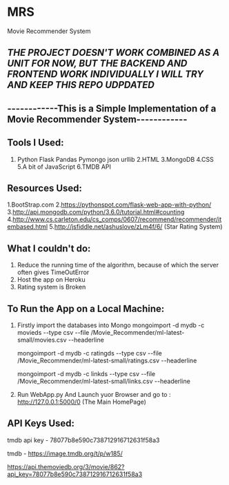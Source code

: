 # MRS
Movie Recommender System


***THE PROJECT DOESN'T WORK COMBINED AS A UNIT FOR NOW, BUT THE BACKEND AND FRONTEND WORK INDIVIDUALLY
I WILL TRY AND KEEP THIS REPO UDPDATED***
-------------------------------------------------------------------------------------
------------This is a Simple Implementation of a Movie Recommender System------------
-------------------------------------------------------------------------------------

Tools I Used:
-------------
1. Python
	Flask
	Pandas
	Pymongo
	json
	urllib
2.HTML
3.MongoDB
4.CSS
5.A bit of JavaScript
6.TMDB API

Resources Used:
---------------
1.BootStrap.com
2.https://pythonspot.com/flask-web-app-with-python/
3.http://api.mongodb.com/python/3.6.0/tutorial.html#counting
4.http://www.cs.carleton.edu/cs_comps/0607/recommend/recommender/itembased.html
5.http://jsfiddle.net/ashuslove/zLm4f/6/ (Star Rating System)

What I couldn't do:
-------------------
1. Reduce the running time of the algorithm, because of which the server often gives TimeOutError
2. Host the app on Heroku
3. Rating system is Broken 

To Run the App on a Local Machine:
----------------------------------
1. Firstly import the databases into Mongo
	mongoimport -d mydb -c movieds --type csv --file <LocationOfYourDirectory>/Movie_Recommender/ml-latest-small/movies.csv --headerline

	mongoimport -d mydb -c ratingds --type csv --file <LocationOfYourDirectory>/Movie_Recommender/ml-latest-small/ratings.csv --headerline

	mongoimport -d mydb -c linkds --type csv --file <LocationOfYourDirectory>/Movie_Recommender/ml-latest-small/links.csv --headerline

2. Run WebApp.py And Launch yuor Browser and go to : http://127.0.0.1:5000/0 (The Main HomePage)


API Keys Used:
--------------
tmdb api key - 78077b8e590c738712916712631f58a3

tmdb - https://image.tmdb.org/t/p/w185/<ImagePath>

https://api.themoviedb.org/3/movie/862?api_key=78077b8e590c738712916712631f58a3
